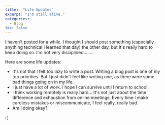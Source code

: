 ```yaml
---
title:  "Life Updates"
excerpt: "I'm still alive."
categories:
  - Blog
toc: false
---
```


I haven't posted for a while. I thought I should post something (especially anything technical I learned that day) the other day, but it's really hard to keep doing so. I'm not very disciplined........

Here are some life updates:

- It's not that I felt too lazy to write a post. Writing a blog post is one of my top priorities. But I just didn't feel like writing one, as there were some bad things going on in my life.
- I just have a lot of work. I hope I can survive until I return to school.
- I think working remotely is really hard... It's not just about the time difference and exhaustion from online meetings. Every time I make careless mistakes or miscommunicate, I feel really, really bad.
- Am I doing okay?

:(
